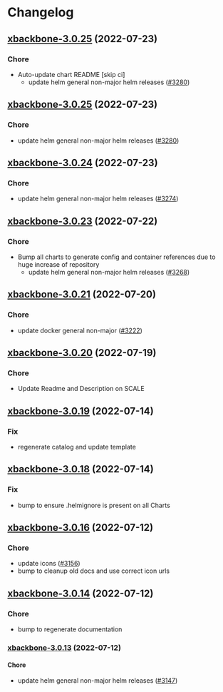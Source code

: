# Changelog



## [xbackbone-3.0.25](https://github.com/truecharts/apps/compare/xbackbone-3.0.24...xbackbone-3.0.25) (2022-07-23)

### Chore

- Auto-update chart README [skip ci]
  - update helm general non-major helm releases ([#3280](https://github.com/truecharts/apps/issues/3280))




## [xbackbone-3.0.25](https://github.com/truecharts/apps/compare/xbackbone-3.0.24...xbackbone-3.0.25) (2022-07-23)

### Chore

- update helm general non-major helm releases ([#3280](https://github.com/truecharts/apps/issues/3280))




## [xbackbone-3.0.24](https://github.com/truecharts/apps/compare/xbackbone-3.0.23...xbackbone-3.0.24) (2022-07-23)

### Chore

- update helm general non-major helm releases ([#3274](https://github.com/truecharts/apps/issues/3274))




## [xbackbone-3.0.23](https://github.com/truecharts/apps/compare/xbackbone-3.0.21...xbackbone-3.0.23) (2022-07-22)

### Chore

- Bump all charts to generate config and container references due to huge increase of repository
  - update helm general non-major helm releases ([#3268](https://github.com/truecharts/apps/issues/3268))



## [xbackbone-3.0.21](https://github.com/truecharts/apps/compare/xbackbone-3.0.20...xbackbone-3.0.21) (2022-07-20)

### Chore

- update docker general non-major ([#3222](https://github.com/truecharts/apps/issues/3222))



## [xbackbone-3.0.20](https://github.com/truecharts/apps/compare/xbackbone-3.0.19...xbackbone-3.0.20) (2022-07-19)

### Chore

- Update Readme and Description on SCALE



## [xbackbone-3.0.19](https://github.com/truecharts/apps/compare/xbackbone-3.0.18...xbackbone-3.0.19) (2022-07-14)

### Fix

- regenerate catalog and update template



## [xbackbone-3.0.18](https://github.com/truecharts/apps/compare/xbackbone-3.0.16...xbackbone-3.0.18) (2022-07-14)

### Fix

- bump to ensure .helmignore is present on all Charts



## [xbackbone-3.0.16](https://github.com/truecharts/apps/compare/xbackbone-3.0.14...xbackbone-3.0.16) (2022-07-12)

### Chore

- update icons ([#3156](https://github.com/truecharts/apps/issues/3156))
- bump to cleanup old docs and use correct icon urls



## [xbackbone-3.0.14](https://github.com/truecharts/apps/compare/xbackbone-3.0.13...xbackbone-3.0.14) (2022-07-12)

### Chore

- bump to regenerate documentation



<a name="xbackbone-3.0.13"></a>
### [xbackbone-3.0.13](https://github.com/truecharts/apps/compare/xbackbone-3.0.12...xbackbone-3.0.13) (2022-07-12)

#### Chore

* update helm general non-major helm releases ([#3147](https://github.com/truecharts/apps/issues/3147))



